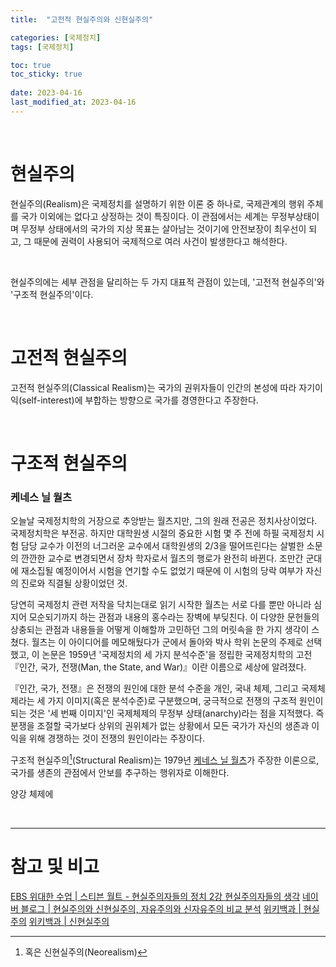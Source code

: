 ```yaml
---
title:  "고전적 현실주의와 신현실주의"

categories: [국제정치]
tags: [국제정치]

toc: true
toc_sticky: true
 
date: 2023-04-16
last_modified_at: 2023-04-16
---
```


<br>

# 현실주의

<!--{% include embed/youtube.html id='75L9IJZBbl4' %}-->

현실주의(Realism)은 국제정치를 설명하기 위한 이론 중 하나로, 국제관계의 행위 주체를 국가 이외에는 없다고 상정하는 것이 특징이다. 이 관점에서는 세계는 무정부상태이며 무정부 상태에서의 국가의 지상 목표는 살아남는 것이기에 안전보장이 최우선이 되고, 그 때문에 권력이 사용되어 국제적으로 여러 사건이 발생한다고 해석한다.

<br>

현실주의에는 세부 관점을 달리하는 두 가지 대표적 관점이 있는데, '고전적 현실주의'와 '구조적 현실주의'이다.

<br>

# 고전적 현실주의

고전적 현실주의(Classical Realism)는 국가의 권위자들이 인간의 본성에 따라 자기이익(self-interest)에 부합하는 방향으로 국가를 경영한다고 주장한다.

<br>

# 구조적 현실주의

### 케네스 닐 월츠
오늘날 국제정치학의 거장으로 추앙받는 월츠지만, 그의 원래 전공은 정치사상이었다. 국제정치학은 부전공. 하지만 대학원생 시절의 중요한 시험 몇 주 전에 하필 국제정치 시험 담당 교수가 이전의 너그러운 교수에서 대학원생의 2/3을 떨어뜨린다는 살벌한 소문의 깐깐한 교수로 변경되면서 장차 학자로서 월츠의 행로가 완전히 바뀐다. 조만간 군대에 재소집될 예정이어서 시험을 연기할 수도 없었기 때문에 이 시험의 당락 여부가 자신의 진로와 직결될 상황이었던 것.

당연히 국제정치 관련 저작을 닥치는대로 읽기 시작한 월츠는 서로 다를 뿐만 아니라 심지어 모순되기까지 하는 관점과 내용의 홍수라는 장벽에 부딪친다. 이 다양한 문헌들의 상충되는 관점과 내용들을 어떻게 이해할까 고민하던 그의 머릿속을 한 가지 생각이 스쳤다. 월츠는 이 아이디어를 메모해뒀다가 군에서 돌아와 박사 학위 논문의 주제로 선택했고, 이 논문은 1959년 '국제정치의 세 가지 분석수준'을 정립한 국제정치학의 고전 『인간, 국가, 전쟁(Man, the State, and War)』이란 이름으로 세상에 알려졌다.

『인간, 국가, 전쟁』은 전쟁의 원인에 대한 분석 수준을 개인, 국내 체제, 그리고 국제체제라는 세 가지 이미지(혹은 분석수준)로 구분했으며, 궁극적으로 전쟁의 구조적 원인이 되는 것은 '세 번째 이미지'인 국제체제의 무정부 상태(anarchy)라는 점을 지적했다. 즉 분쟁을 조절할 국가보다 상위의 권위체가 없는 상황에서 모든 국가가 자신의 생존과 이익을 위해 경쟁하는 것이 전쟁의 원인이라는 주장이다.



구조적 현실주의[^1](Structural Realism)는 1979년 [케네스 닐 월츠](https://ko.wikipedia.org/wiki/%EC%BC%80%EB%84%A4%EC%8A%A4_%EC%99%88%EC%B8%A0)가 주장한 이론으로, 국가를 생존의 관점에서 안보를 추구하는 행위자로 이해한다.  

양강 체제에

<br>

---
# **참고 및 비고**

[EBS 위대한 수업 | 스티븐 월트 - 현실주의자들의 정치 2강 현실주의자들의 생각](https://www.youtube.com/watch?v=75L9IJZBbl4)
[네이버 블로그 | 현실주의와 신현실주의, 자유주의와 신자유주의 비교 분석](https://m.blog.naver.com/PostView.naver?isHttpsRedirect=true&blogId=toshie117&logNo=10045077089)
[위키백과 | 현실주의](https://ko.wikipedia.org/wiki/%ED%98%84%EC%8B%A4%EC%A3%BC%EC%9D%98)
[위키백과 | 신현실주의](https://ko.wikipedia.org/wiki/%EC%8B%A0%ED%98%84%EC%8B%A4%EC%A3%BC%EC%9D%98)

[^1]: 혹은 신현실주의(Neorealism)